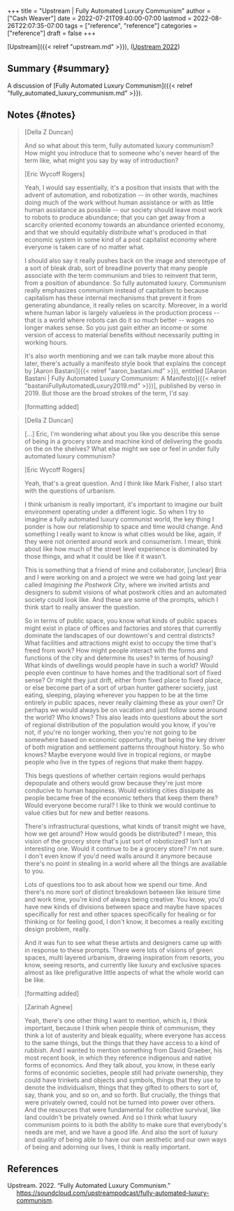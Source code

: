 +++
title = "Upstream | Fully Automated Luxury Communism"
author = ["Cash Weaver"]
date = 2022-07-21T09:40:00-07:00
lastmod = 2022-08-26T22:07:35-07:00
tags = ["reference", "reference"]
categories = ["reference"]
draft = false
+++

[Upstream]({{< relref "upstream.md" >}}), (<a href="#citeproc_bib_item_1">Upstream 2022</a>)


## Summary {#summary}

A discussion of [Fully Automated Luxury Communism]({{< relref "fully_automated_luxury_communism.md" >}}).


## Notes {#notes}

> [Della Z Duncan]
>
> And so what about this term, fully automated luxury communism? How might you introduce that to someone who's never heard of the term like, what might you say by way of introduction?
>
> [Eric Wycoff Rogers]
>
> Yeah, I would say essentially, it's a position that insists that with the advent of automation, and robotization -- in other words, machines doing much of the work without human assistance or with as little human assistance as possible -- our society should leave most work to robots to produce abundance; that you can get away from a scarcity oriented economy towards an abundance oriented economy, and that we should equitably distribute what's produced in that economic system in some kind of a post capitalist economy where everyone is taken care of no matter what.
>
> I should also say it really pushes back on the image and stereotype of a sort of bleak drab, sort of breadline poverty that many people associate with the term communism and tries to reinvent that term, from a position of abundance. So fully automated luxury. Communism really emphasizes communism instead of capitalism to because capitalism has these internal mechanisms that prevent it from generating abundance, it really relies on scarcity. Moreover, in a world where human labor is largely valueless in the production process -- that is a world where robots can do it so much better -- wages no longer makes sense. So you just gain either an income or some version of access to material benefits without necessarily putting in working hours.
>
> It's also worth mentioning and we can talk maybe more about this later, there's actually a manifesto style book that explains the concept by [Aaron Bastani]({{< relref "aaron_bastani.md" >}}), entitled [[Aaron Bastani | Fully Automated Luxury Communism: A Manifesto]({{< relref "bastaniFullyAutomatedLuxury2019.md" >}})], published by verso in 2019. But those are the broad strokes of the term, I'd say.
>
> [formatting added]

<!--quoteend-->

> [Della Z Duncan]
>
> [...] Eric, I'm wondering what about you like you describe this sense of being in a grocery store and machine kind of delivering the goods on the on the shelves? What else might we see or feel in under fully automated luxury communism?
>
> [Eric Wycoff Rogers]
>
> Yeah, that's a great question. And I think like Mark Fisher, I also start with the questions of urbanism.
>
> I think urbanism is really important, it's important to imagine our built environment operating under a different logic. So when I try to imagine a fully automated luxury communist world, the key thing I ponder is how our relationship to space and time would change. And something I really want to know is what cities would be like, again, if they were not oriented around work and consumerism. I mean, think about like how much of the street level experience is dominated by those things, and what it could be like if it wasn't.
>
> This is something that a friend of mine and collaborator, [unclear] Bria and I were working on and a project we were we had going last year called _Imagining the Postwork City_, where we invited artists and designers to submit visions of what postwork cities and an automated society could look like. And these are some of the prompts, which I think start to really answer the question.
>
> So in terms of public space, you know what kinds of public spaces might exist in place of offices and factories and stores that currently dominate the landscapes of our downtown's and central districts? What facilities and attractions might exist to occupy the time that's freed from work? How might people interact with the forms and functions of the city and determine its uses? In terms of housing? What kinds of dwellings would people have in such a world? Would people even continue to have homes and the traditional sort of fixed sense? Or might they just drift, either from fixed place to fixed place, or else become part of a sort of urban hunter gatherer society, just eating, sleeping, playing wherever you happen to be at the time entirely in public spaces, never really claiming these as your own? Or perhaps we would always be on vacation and just follow some around the world? Who knows? This also leads into questions about the sort of regional distribution of the population would you know, if you're not, if you're no longer working, then you're not going to be somewhere based on economic opportunity, that being the key driver of both migration and settlement patterns throughout history. So who knows? Maybe everyone would live in tropical regions, or maybe people who live in the types of regions that make them happy.
>
> This begs questions of whether certain regions would perhaps depopulate and others would grow because they're just more conducive to human happiness. Would existing cities dissipate as people became free of the economic tethers that keep them there? Would everyone become rural? I like to think we would continue to value cities but for new and better reasons.
>
> There's infrastructural questions, what kinds of transit might we have, how we get around? How would goods be distributed? I mean, this vision of the grocery store that's just sort of roboticized? Isn't an interesting one. Would it continue to be a grocery store? I'm not sure. I don't even know if you'd need walls around it anymore because there's no point in stealing in a world where all the things are available to you.
>
> Lots of questions too to ask about how we spend our time. And there's no more sort of distinct breakdown between like leisure time and work time, you're kind of always being creative. You know, you'd have new kinds of divisions between space and maybe have spaces specifically for rest and other spaces specifically for healing or for thinking or for feeling good, I don't know, it becomes a really exciting design problem, really.
>
> And it was fun to see what these artists and designers came up with in response to these prompts. There were lots of visions of green spaces, multi layered urbanism, drawing inspiration from resorts, you know, seeing resorts, and currently like luxury and exclusive spaces almost as like prefigurative little aspects of what the whole world can be like.
>
> [formatting added]

<!--quoteend-->

> [Zarinah Agnew]
>
> Yeah, there's one other thing I want to mention, which is, I think important, because I think when people think of communism, they think a lot of austerity and bleak equality, where everyone has access to the same things, but the things that they have access to a kind of rubbish. And I wanted to mention something from David Graeber, his most recent book, in which they reference indigenous and native forms of economics. And they talk about, you know, in these early forms of economic societies, people still had private ownership, they could have trinkets and objects and symbols, things that they use to denote the individualism, things that they gifted to others to sort of, say, thank you, and so on, and so forth. But crucially, the things that were privately owned, could not be turned into power over others. And the resources that were fundamental for collective survival, like land couldn't be privately owned. And so I think what luxury communism points to is both the ability to make sure that everybody's needs are met, and we have a good life. And also the sort of luxury and quality of being able to have our own aesthetic and our own ways of being and adorning our lives, I think is really important.

## References

<style>.csl-entry{text-indent: -1.5em; margin-left: 1.5em;}</style><div class="csl-bib-body">
  <div class="csl-entry"><a id="citeproc_bib_item_1"></a>Upstream. 2022. “Fully Automated Luxury Communism.” <a href="https://soundcloud.com/upstreampodcast/fully-automated-luxury-communism">https://soundcloud.com/upstreampodcast/fully-automated-luxury-communism</a>.</div>
</div>
